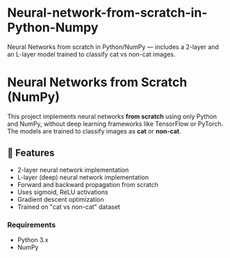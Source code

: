 # Neural-network-from-scratch-in-Python-Numpy
Neural Networks from scratch in Python/NumPy — includes a 2-layer and an L-layer model trained to classify cat vs non-cat images.
# Neural Networks from Scratch (NumPy)

This project implements neural networks **from scratch** using only Python and NumPy, without deep learning frameworks like TensorFlow or PyTorch.  
The models are trained to classify images as **cat** or **non-cat**.

## 📌 Features
- 2-layer neural network implementation
- L-layer (deep) neural network implementation
- Forward and backward propagation from scratch
- Uses sigmoid, ReLU activations
- Gradient descent optimization
- Trained on "cat vs non-cat" dataset

### Requirements
- Python 3.x
- NumPy
